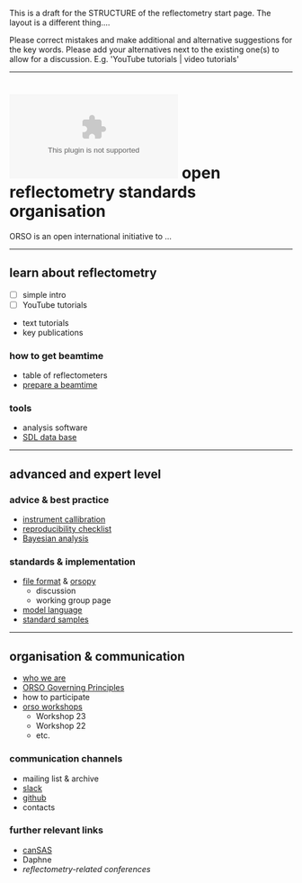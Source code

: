 This is a draft for the STRUCTURE of the reflectometry start page. The layout is a different thing....

Please correct mistakes and make additional and alternative suggestions for the key words. Please add your alternatives next to the existing one(s) to allow for a discussion. E.g. 'YouTube tutorials | video tutorials'

---

# ![](orso_logo.eps) open reflectometry standards organisation

ORSO is an open international initiative to ...

---

## learn about reflectometry

- [ ] simple intro
- [ ] YouTube tutorials
- text tutorials
- key publications

### how to get beamtime

- table of reflectometers
- [prepare a beamtime](https://www.reflectometry.org/prepare-for-beamtime/)

### tools

- analysis software
- [SDL data base](https://slddb.esss.dk/slddb/)

---

## advanced and expert level

### advice \& best practice

- [instrument callibration](https://www.reflectometry.org/projects/calibrations)
- [reproducibility checklist](https://www.reflectometry.org/projects/checklist)
- [Bayesian analysis](https://arxiv.org/abs/2207.10406)

### standards \& implementation

- [file format](https://www.reflectometry.org/file_format/specification)
  \& [orsopy](https://orsopy.readthedocs.io/en/latest)
  - discussion
  - working group page
- [model language](https://www.reflectometry.org/projects/simple_model)
- [standard samples](https://www.reflectometry.org/projects/standard_samples)

---

## organisation \& communication

- [who we are](https://www.reflectometry.org/what_is_orso)
- [ORSO Governing Principles](https://www.reflectometry.org/what_is_orso/ORSO_constitution)
- how to participate
- [orso workshops](https://www.reflectometry.org/workshops)
  - Workshop 23
  - Workshop 22
  - etc.


### communication channels

- mailing list \& archive
- [slack](https://orso-co.slack.com)
- [github](https://github.com/reflectivity)
- contacts
  
### further relevant links

- [canSAS](cansas.org)
- Daphne
- *reflectometry-related conferences*
